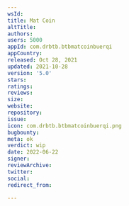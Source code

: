 ```yaml
---
wsId: 
title: Mat Coin
altTitle: 
authors: 
users: 5000
appId: com.drbtb.btbmatcoinbuerqi
appCountry: 
released: Oct 28, 2021
updated: 2021-10-28
version: '5.0'
stars: 
ratings: 
reviews: 
size: 
website: 
repository: 
issue: 
icon: com.drbtb.btbmatcoinbuerqi.png
bugbounty: 
meta: ok
verdict: wip
date: 2022-06-22
signer: 
reviewArchive: 
twitter: 
social: 
redirect_from: 

---
```


